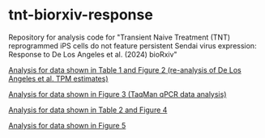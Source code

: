 # tnt-biorxiv-response
Repository for analysis code for "Transient Naive Treatment (TNT) reprogrammed iPS cells do not feature persistent Sendai virus expression: Response to De Los Angeles et al. (2024) bioRxiv"

[Analysis for data shown in Table 1 and Figure 2 (re-analysis of De Los Angeles et al. TPM estimates)](https://github.com/SamBuckberry/tnt-biorxiv-response/blob/main/de-los-angeles-tpm-reanalysis.md)

[Analysis for data shown in Figure 3 (TaqMan qPCR data analysis)](https://github.com/SamBuckberry/tnt-biorxiv-response/blob/main/plot-pcr-data.md)

[Analysis for data shown in Table 2 and Figure 4](https://github.com/SamBuckberry/tnt-biorxiv-response/blob/main/sendai-detection-analysis.md)

[Analysis for data shown in Figure 5](https://github.com/SamBuckberry/tnt-biorxiv-response/blob/main/tnt-uncorrected-gene-examples.md)

